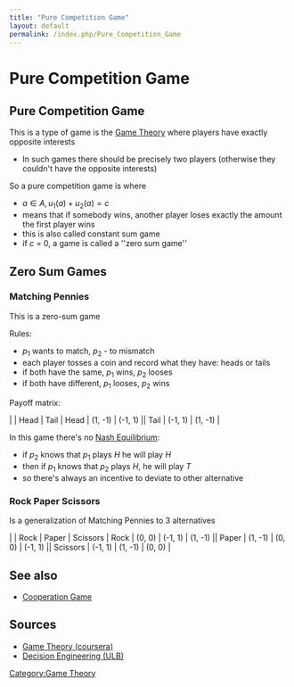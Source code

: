 ```yaml
---
title: "Pure Competition Game"
layout: default
permalink: /index.php/Pure_Competition_Game
---
```


# Pure Competition Game

## Pure Competition Game
This is a type of game is the [Game Theory](Game_Theory) where players have exactly opposite interests 
- In such games there should be precisely two players (otherwise they couldn't have the opposite interests)

So a pure competition game is where
- $a \in A, u_1(a) + u_2(a) = c$
- means that if somebody wins, another player loses exactly the amount the first player wins
- this is also called  constant sum game
- if $c$ = 0, a game is called a ''zero sum game'' 


## Zero Sum Games
### Matching Pennies
This is a zero-sum game

Rules:
- $p_1$ wants to match, $p_2$ - to mismatch
- each player tosses a coin and record what they have: heads or tails
- if both have the same, $p_1$ wins, $p_2$ looses
- if both have different, $p_1$ looses, $p_2$ wins

Payoff matrix:

|    |  Head  |  Tail  |   Head   |  (1, -1)  |  (-1, 1)  ||   Tail   |  (-1, 1)  |  (1, -1) |

In this game there's no [Nash Equilibrium](Nash_Equilibrium):
- if $p_2$ knows that $p_1$ plays $H$ he will play $H$
- then if $p_1$ knows that $p_2$ plays $H$, he will play $T$
- so there's always an incentive to deviate to other alternative



### Rock Paper Scissors
Is a generalization of Matching Pennies to 3 alternatives

|    |  Rock  |  Paper  |  Scissors  |   Rock       |  (0, 0)  |  (-1, 1)  |  (1, -1)  ||   Paper      |  (1, -1)  |  (0, 0)  |  (-1, 1)  ||   Scissors   |  (-1, 1)  |  (1, -1)  |  (0, 0)  |

## See also
- [Cooperation Game](Cooperation_Game)

## Sources
- [Game Theory (coursera)](Game_Theory_(coursera))
- [Decision Engineering (ULB)](Decision_Engineering_(ULB))

[Category:Game Theory](Category_Game_Theory)